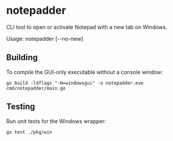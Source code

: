 # notepadder

CLI tool to open or activate Notepad with a new tab on Windows.

Usage:
  notepadder [--no-new] 

## Building

To compile the GUI-only executable without a console window:

```
go build -ldflags "-H=windowsgui" -o notepadder.exe cmd/notepadder/main.go
```

## Testing

Run unit tests for the Windows wrapper:

```
go test ./pkg/win
``` 